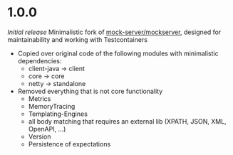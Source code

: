 # 1.0.0
_Initial release_
Minimalistic fork of [mock-server/mockserver](https://github.com/mock-server/mockserver), designed for maintainability and working with Testcontainers
* Copied over original code of the following modules with minimalistic dependencies:
  * client-java -> client
  * core -> core
  * netty -> standalone
* Removed everything that is not core functionality
  * Metrics
  * MemoryTracing
  * Templating-Engines
  * all body matching that requires an external lib (XPATH, JSON, XML, OpenAPI, ...)
  * Version
  * Persistence of expectations
